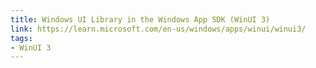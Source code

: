 ```yaml
---
title: Windows UI Library in the Windows App SDK (WinUI 3)
link: https://learn.microsoft.com/en-us/windows/apps/winui/winui3/
tags:
- WinUI 3
---
```

